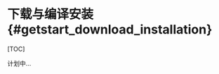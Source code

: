 下载与编译安装 {#getstart_download_installation}
======================================================

[TOC]

计划中...
